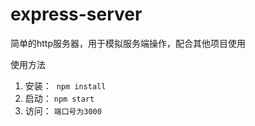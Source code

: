 # express-server
简单的http服务器，用于模拟服务端操作，配合其他项目使用

使用方法
1. 安装：
  `npm install`
2. 启动：
  `npm start`
3. 访问：
  `端口号为3000`

